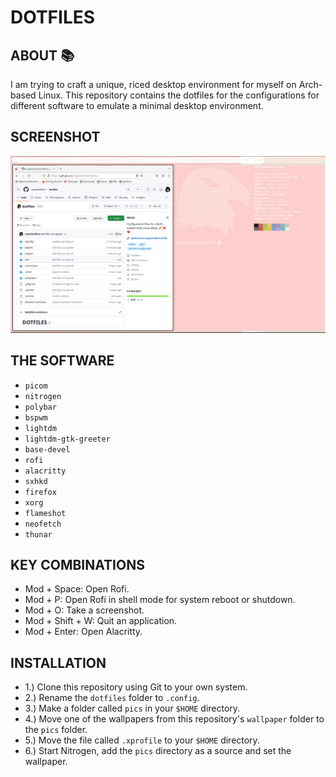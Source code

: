 # DOTFILES

## ABOUT :books:

I am trying to craft a unique, riced desktop environment for myself on Arch-based Linux.
This repository contains the dotfiles for the configurations for different software to emulate a minimal desktop environment.

## SCREENSHOT

<p align="center">
 <img src="screenshots/screenie.png"/>
</p>

## THE SOFTWARE

- `picom`
- `nitrogen`
- `polybar`
- `bspwm`
- `lightdm`
- `lightdm-gtk-greeter`
- `base-devel`
- `rofi`
- `alacritty`
- `sxhkd`
- `firefox`
- `xorg`
- `flameshot`
- `neofetch`
- `thunar`

## KEY COMBINATIONS

- Mod + Space: Open Rofi.
- Mod + P: Open Rofi in shell mode for system reboot or shutdown.
- Mod + O: Take a screenshot.
- Mod + Shift + W: Quit an application.
- Mod + Enter: Open Alacritty.

## INSTALLATION

- 1.) Clone this repository using Git to your own system.
- 2.) Rename the `dotfiles` folder to `.config`.
- 3.) Make a folder called `pics` in your `$HOME` directory.
- 4.) Move one of the wallpapers from this repository's `wallpaper` folder to the `pics` folder.
- 5.) Move the file called `.xprofile` to your `$HOME` directory.
- 6.) Start Nitrogen, add the `pics` directory as a source and set the wallpaper.
